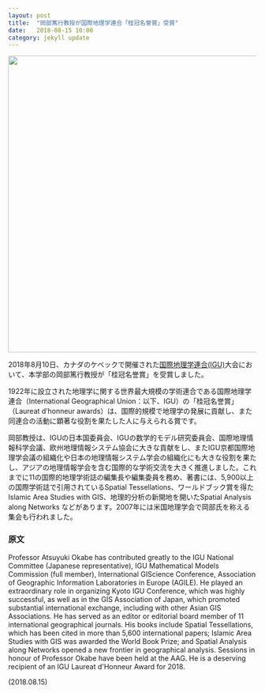 ```yaml
---
layout: post
title:  "岡部篤行教授が国際地理学連合「桂冠名誉賞」受賞"
date:   2018-08-15 10:00 
category: jekyll update
---
```

<img src="http://www.gsc.aoyama.ac.jp/assets/images/news/atsuyuki_okabe.jpg" width="600">


<!--2018年8月10日、カナダのケベックで開催された[国際地理学連合(IGU)](https://igu-online.org/)大会において、本学部の岡部篤行教授が「桂冠名誉賞」を受賞しました。-->

<p>2018年8月10日、カナダのケベックで開催された<a href="https://igu-online.org/" target="_blank">国際地理学連合(IGU)</a>大会において、本学部の岡部篤行教授が「桂冠名誉賞」を受賞しました。</p>

1922年に設立された地理学に関する世界最大規模の学術連合である国際地理学連合（International Geographical Union：以下、IGU）の「桂冠名誉賞」（Laureat d’honneur awards）は、国際的規模で地理学の発展に貢献し、また同連合の活動に顕著な役割を果たした人に与えられる賞です。

岡部教授は、IGUの日本国委員会、IGUの数学的モデル研究委員会、国際地理情報科学会議、欧州地理情報システム協会に大きな貢献をし、またIGU京都国際地理学会議の組織化や日本の地理情報システム学会の組織化にも大きな役割を果たし、アジアの地理情報学会を含む国際的な学術交流を大きく推進しました。これまでに11の国際的地理学術誌の編集長や編集委員を務め、著書には、5,900以上の国際学術誌で引用されているSpatial Tessellations、ワールドブック賞を得たIslamic Area Studies with GIS、地理的分析の新開地を開いたSpatial Analysis along Networks などがあります。2007年には米国地理学会で岡部氏を称える集会も行われました。

### 原文
Professor Atsuyuki Okabe has contributed greatly to the IGU National Committee (Japanese representative), IGU Mathematical Models Commission (full member), International GIScience Conference, Association of Geographic Information Laboratories in Europe (AGILE). He played an extraordinary role in organizing Kyoto IGU Conference, which was highly successful, as well as in the GIS Association of Japan, which promoted substantial international exchange, including with other Asian GIS Associations. He has served as an editor or editorial board member of 11 international geographical journals. His books include Spatial Tessellations, which has been cited in more than 5,600 international papers; Islamic Area Studies with GIS was awarded the World Book Prize; and Spatial Analysis along Networks opened a new frontier in geographical analysis. Sessions in honour of Professor Okabe have been held at the AAG. He is a deserving recipient of an IGU Laureat d'Honneur Award for 2018.


(2018.08.15)

[jekyll-docs]: https://jekyllrb.com/docs/home
[jekyll-gh]:   https://github.com/jekyll/jekyll
[jekyll-talk]: https://talk.jekyllrb.com/




